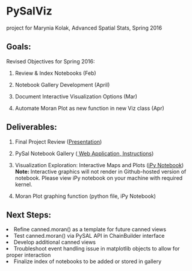 # PySalViz

project for Marynia Kolak, 
Advanced Spatial Stats, Spring 2016


## Goals:

Revised Objectives for Spring 2016:

1. Review & Index Notebooks (Feb)

2. Notebook Gallery Development (April)

3. Document Interactive Visualization Options (Mar)

4. Automate Moran Plot as new function in new Viz class (Apr)


## Deliverables:

1. Final Project Review (<a href="https://github.com/Makosak/PySalViz/blob/master/PySAL%20Project%20Final%20(M.Kolak).pdf">Presentation</a>)

2. PySal Notebook Gallery (<a href="http://pysal.github.io/notebooks"> Web Application</a>,<a href="https://github.com/pysal/notebooks/tree/gh-pages"> Instructions</a>)

3. Visualization Exploration: Interactive Maps and Plots (<a href="https://github.com/Makosak/PySalViz/blob/master/Interactive%20Visualization%20Comparison.ipynb">iPy Notebook</a>) <br> <b> Note: </b> Interactive graphics will not render in Github-hosted version of notebook. Please view iPy notebook on your machine with required kernel.

3. Moran Plot graphing function (python file, iPy Notebook)


## Next Steps:

<li> Refine canned.moran() as a template for future canned views </li> 
<li> Test canned.moran() via PySAL API in ChainBuilder interface </li>
<li> Develop additional canned views </li>
<li> Troubleshoot event handling issue in matplotlib objects to allow for proper interaction </li>
<li> Finalize index of notebooks to be added or stored in gallery </li>





